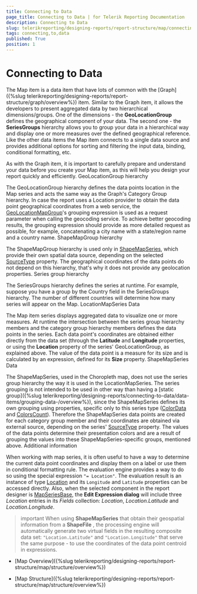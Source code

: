 ```yaml
---
title: Connecting to Data
page_title: Connecting to Data | for Telerik Reporting Documentation
description: Connecting to Data
slug: telerikreporting/designing-reports/report-structure/map/connecting-to-data
tags: connecting,to,data
published: True
position: 1
---
```


# Connecting to Data



The Map item is a data item that have lots of common with the [Graph]({%slug telerikreporting/designing-reports/report-structure/graph/overview%}) item.
        Similar to the Graph item, it allows the developers to present aggregated data by two hierarchical dimensions/groups.
        One of the dimensions - the __GeoLocationGroup__ defines the geographical component of your data. The second one -
        the __SeriesGroups__ hierarchy allows you to group your data in a hierarchical way and display one or more measures
        over the defined geographical reference. Like the other data items the Map item connects to a single data source and provides
        additional options for sorting and filtering the input data, binding, conditional formatting, etc.
      

As with the Graph item, it is important to carefully prepare and understand your data before you create your Map item, as this will help you design your report quickly and
        efficiently.
      GeoLocationGroup hierarchy

The GeoLocationGroup hierarchy defines the data points location in the Map series and acts the same way as the Graph's Category Group hierarchy.
          In case the report uses a Location provider to obtain the data point geographical coordinates from a web service, the
          [GeoLocationMapGroup](/reporting/api/Telerik.Reporting.GeoLocationMapGroup)'s
          grouping expression is used as a request parameter when calling the geocoding service. To achieve better geocoding results, the grouping
          expression should provide as more detailed request as possible, for example, concatenating a city name with a state/region name and a country name.
        ShapeMapGroup hierarchy

The ShapeMapGroup hierarchy is used only in [ShapeMapSeries](/reporting/api/Telerik.Reporting.ShapeMapSeries), which provide their
          own spatial data source, depending on the selected [SourceType](/reporting/api/Telerik.Reporting.ShapeMapSeries#collapsible-Telerik_Reporting_ShapeMapSeries_SourceType) property.
          The geographical coordinates of the data points do not depend on this hierarchy, that's why it does not provide any geolocation properties.
        Series group hierarchy

The SeriesGroups hierarchy defines the series at runtime. For example, suppose you have a group by the Country field in the SeriesGroups
          hierarchy. The number of different countries will determine how many series will appear on the Map.
        LocationMapSeries Data

The Map item series displays aggregated data to visualize one or more measures. At runtime the intersection between the series group hierarchy
          members and the category group hierarchy members defines the data points in the series.
          Each data point's coordinates are obtained either directly from the data set (through the __Latitude__ and __Longitude__
          properties, or using the __Location__ property of the series' GeoLocationGroup, as explained above.
          The value of the data point is a measure for its size and is calculated by an expression, defined for its __Size__ property.
        ShapeMapSeries Data

The ShapeMapSeries, used in the Choropleth map, does not use the series group hierarchy the way it is used in the LocationMapSeries.
          The series grouping is not intended to be used in other way than having a
          [static group]({%slug telerikreporting/designing-reports/connecting-to-data/data-items/grouping-data-/overview%}), since the ShapeMapSeries defines
          its own grouping using properties, specific only to this series type ([ColorData](/reporting/api/Telerik.Reporting.ShapeMapSeries#collapsible-Telerik_Reporting_ShapeMapSeries_ColorData) and
          [ColorsCount](/reporting/api/Telerik.Reporting.ShapeMapSeries#collapsible-Telerik_Reporting_ShapeMapSeries_ColorsCount)).
          Therefore the ShapeMapSeries data points are created for each category group member and their coordinates are obtained via external source, depending on
          the series' [SourceType](/reporting/api/Telerik.Reporting.ShapeMapSeries#collapsible-Telerik_Reporting_ShapeMapSeries_SourceType) property. The values of the data points
          determine their presentation colors and are a result of grouping the values into these ShapeMapSeries-specific groups, mentioned above.
        Additional information

When working with map series,
          it is often useful to have a way to determine the current data point coordinates and display them on a label or use them in conditional formatting rule.
          The evaluation engine provides a way to do so using the special expression `"= Location"`.
          The evaluation result is an instance of type [Location](/reporting/api/Telerik.Reporting.Location)
          and its `Longitude` and `Latitude` properties can be accessed directly.
          Also, when the selected component in the report designer is [MapSeriesBase](/reporting/api/Telerik.Reporting.MapSeriesBase),
          the __Edit Expression dialog__ will include three *Location*
          entries in its *Fields* collection: *Location*,
          *Location.Latitude* and *Location.Longitude*.
        

>important When using  __ShapeMapSeries__  that obtain their geospatial information from a  __ShapeFile__ ,            the processing engine will automatically generate two virtual fields in the resulting composite data set:            `"Location.Latitude"` and `"Location.Longitude"` that serve the same purpose - to use the            coordinates of the data point centroid in expressions.          


 * [Map Overview]({%slug telerikreporting/designing-reports/report-structure/map/structure/overview%})

 * [Map Structure]({%slug telerikreporting/designing-reports/report-structure/map/structure/overview%})
